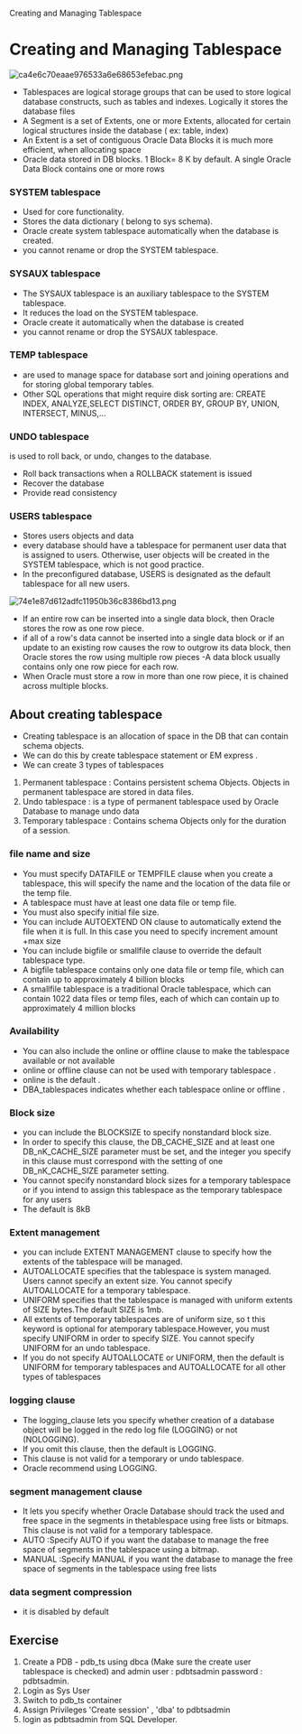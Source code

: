 Creating and Managing Tablespace 

# Creating and Managing Tablespace 

![ca4e6c70eaae976533a6e68653efebac.png](../_resources/987a47e3f0b34ca98f0c80955ca5bea6.png)


- Tablespaces are logical storage groups that can be used to store logical database constructs, such as tables and indexes. Logically it stores the database files
- A Segment is a set of Extents, one or more Extents, allocated for certain logical structures inside the database ( ex: table, index)
- An Extent is a set of contiguous Oracle Data Blocks it is much more efficient, when allocating space
- Oracle data stored in DB blocks. 1 Block= 8 K by default. A single Oracle Data Block contains one or more rows


### SYSTEM tablespace
- Used for core functionality.
- Stores the data dictionary ( belong to sys schema).
- Oracle create system tablespace automatically when the database is created.
- you cannot rename or drop the SYSTEM tablespace. 
### SYSAUX tablespace
- The SYSAUX tablespace is an auxiliary tablespace to the SYSTEM tablespace.
- It reduces the load on the SYSTEM tablespace.
- Oracle create it automatically when the database is created
- you cannot rename or drop the SYSAUX tablespace.
### TEMP tablespace
- are used to manage space for database sort and joining operations and for storing global temporary tables.
- Other SQL operations that might require disk sorting are: CREATE INDEX, ANALYZE,SELECT DISTINCT, ORDER BY, GROUP BY, UNION, INTERSECT, MINUS,...

### UNDO tablespace
is used to roll back, or undo, changes to the database.
- Roll back transactions when a ROLLBACK statement is issued
- Recover the database
- Provide read consistency

### USERS tablespace
- Stores users objects and data
- every database should have a tablespace for permanent user data that is assigned to users. Otherwise, user objects will be created in the SYSTEM tablespace, which is not good practice.
- In the preconfigured database, USERS is designated as the default tablespace for all new users.

![74e1e87d612adfc11950b36c8386bd13.png](../_resources/1cab1675b02343bfa88275a30b631dcb.png)

-  If an entire row can be inserted into a single data block, then Oracle stores the row as one row piece.
- if all of a row's data cannot be inserted into a single data block or if an update to an existing row causes the row to outgrow its data block, then Oracle stores the row using multiple row pieces -A data block usually contains only one row piece for each row.
- When Oracle must store a row in more than one row piece, it is chained across multiple blocks.

## About creating tablespace

- Creating tablespace is an allocation of space in the DB that can contain schema objects.
- We can do this by create tablespace statement or EM express .
- We can create 3 types of tablespaces
1. Permanent tablespace : Contains persistent schema Objects. Objects in permanent tablespace are stored in data files.
2. Undo tablespace : is a type of permanent tablespace used by Oracle Database to manage undo data
3. Temporary tablespace : Contains schema Objects only for the duration of a session.

### file name and size
- You must specify DATAFILE or TEMPFILE clause when you create a tablespace, this will specify the name and the location of the data file or the temp file.
- A tablespace must have at least one data file or temp file.
- You must also specify initial file size.
- You can include AUTOEXTEND ON clause to automatically extend the file when it is full. In this case you need to specify increment amount +max size
- You can include bigfile or smallfile clause to override the default tablespace type.
- A bigfile tablespace contains only one data file or temp file, which can contain up to approximately 4 billion blocks
- A smallfile tablespace is a traditional Oracle tablespace, which can contain 1022 data files or temp files, each of which can contain up to approximately 4 million blocks
	
### Availability
- You can also include the online or offline clause to make the tablespace available or not available
- online or offline clause can not be used with temporary tablespace .
- online is the default .
- DBA_tablespaces indicates whether each tablespace online or offline .
### Block size
- you can include the BLOCKSIZE to specify nonstandard block size.
- In order to specify this clause, the DB_CACHE_SIZE and at least one DB_nK_CACHE_SIZE parameter must be set, and the integer you specify in this clause must correspond with the setting of one DB_nK_CACHE_SIZE parameter setting.
- You cannot specify nonstandard block sizes for a temporary tablespace or if you intend to assign this tablespace as the temporary tablespace for any users
- The default is 8kB

### Extent management
- you can include EXTENT MANAGEMENT clause to specify how the extents of the tablespace will be managed.
- AUTOALLOCATE specifies that the tablespace is system managed. Users cannot specify an extent size. You cannot specify AUTOALLOCATE for a temporary tablespace.
- UNIFORM specifies that the tablespace is managed with uniform extents of SIZE bytes.The default SIZE is 1mb.
- All extents of temporary tablespaces are of uniform size, so t this keyword is optional for atemporary tablespace.However, you must specify UNIFORM in order to specify SIZE. You cannot specify UNIFORM for an undo tablespace.
- If you do not specify AUTOALLOCATE or UNIFORM, then the default is UNIFORM for temporary tablespaces and AUTOALLOCATE for all other types of tablespaces

### logging clause

- The logging_clause lets you specify whether creation of a database object will be logged in the redo log file (LOGGING) or not (NOLOGGING).
- If you omit this clause, then the default is LOGGING.
- This clause is not valid for a temporary or undo tablespace.
- Oracle recommend using LOGGING.
###  segment management clause
- It lets you specify whether Oracle Database should track the used and free space in the segments in thetablespace using free lists or bitmaps. This clause is not valid for a temporary tablespace.
- AUTO :Specify AUTO if you want the database to manage the free space of segments in the tablespace using a bitmap.
- MANUAL :Specify MANUAL if you want the database to manage the free space of segments in the tablespace using free lists
### data segment compression 
- it is disabled by default 



## Exercise


1. Create a PDB - pdb_ts using dbca (Make sure the create user tablespace is checked) and admin user : pdbtsadmin password : pdbtsadmin.
2. Login as Sys User
3. Switch to pdb_ts container
4. Assign Privileges 'Create session' , 'dba' to pdbtsadmin
5. login as pdbtsadmin from SQL Developer.

